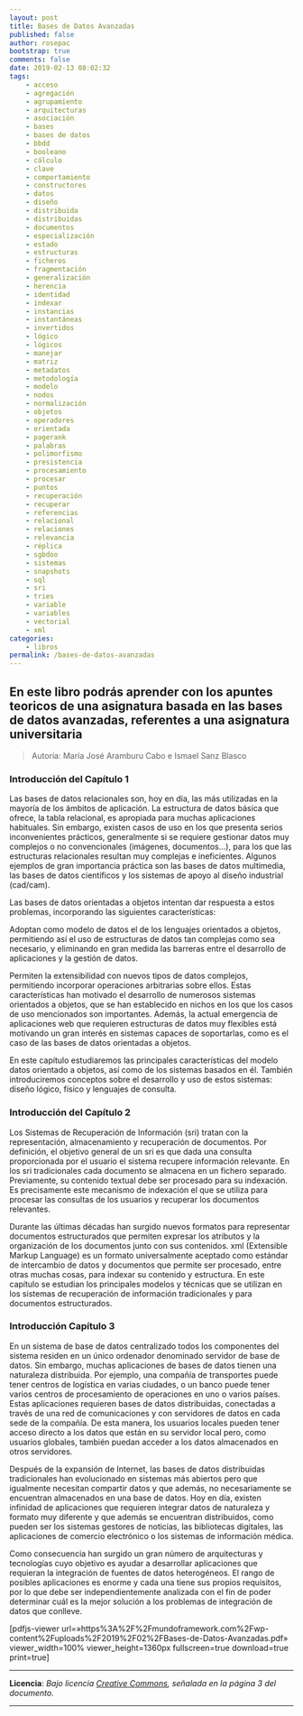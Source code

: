 ```yaml
---
layout: post
title: Bases de Datos Avanzadas
published: false
author: rosepac
bootstrap: true
comments: false
date: 2019-02-13 08:02:32
tags:
    - acceso
    - agregación
    - agrupamiento
    - arquitecturas
    - asociación
    - bases
    - bases de datos
    - bbdd
    - booleano
    - cálculo
    - clave
    - comportamiento
    - constructores
    - datos
    - diseño
    - distribuida
    - distribuidas
    - documentos
    - especialización
    - estado
    - estructuras
    - ficheros
    - fragmentación
    - generalización
    - herencia
    - identidad
    - indexar
    - instancias
    - instantáneas
    - invertidos
    - lógico
    - lógicos
    - manejar
    - matriz
    - metadatos
    - metodología
    - modelo
    - nodos
    - normalización
    - objetos
    - operadores
    - orientada
    - pagerank
    - palabras
    - polimorfismo
    - presistencia
    - procesamiento
    - procesar
    - puntos
    - recuperación
    - recuperar
    - referencias
    - relacional
    - relaciones
    - relevancia
    - réplica
    - sgbdoo
    - sistemas
    - snapshots
    - sql
    - sri
    - tries
    - variable
    - variables
    - vectorial
    - xml
categories:
    - libros
permalink: /bases-de-datos-avanzadas
---
```

## En este libro podrás aprender con los apuntes teoricos de una asignatura basada en las bases de datos avanzadas, referentes a una asignatura universitaria



> Autoría: María José Aramburu Cabo e Ismael Sanz Blasco

### Introducción del Capítulo 1

Las bases de datos relacionales son, hoy en día, las más utilizadas en la mayoría de los ámbitos de aplicación. La estructura de datos básica que ofrece, la tabla relacional, es apropiada para muchas aplicaciones habituales. Sin embargo, existen casos de uso en los que presenta serios inconvenientes prácticos, generalmente si se requiere gestionar datos muy complejos o no convencionales (imágenes, documentos&#8230;), para los que las estructuras relacionales resultan muy complejas e ineficientes. Algunos ejemplos de gran importancia práctica son las bases de datos multimedia, las bases de datos científicos y los sistemas de apoyo al diseño industrial (cad/cam).

Las bases de datos orientadas a objetos intentan dar respuesta a estos problemas, incorporando las siguientes características:

Adoptan como modelo de datos el de los lenguajes orientados a objetos, permitiendo así el uso de estructuras de datos tan complejas como sea necesario, y eliminando en gran medida las barreras entre el desarrollo de aplicaciones y la gestión de datos.
  
Permiten la extensibilidad con nuevos tipos de datos complejos, permitiendo incorporar operaciones arbitrarias sobre ellos. Estas características han motivado el desarrollo de numerosos sistemas orientados a objetos, que se han establecido en nichos en los que los casos de uso mencionados son importantes. Además, la actual emergencia de aplicaciones web que requieren estructuras de datos muy flexibles está motivando un gran interés en sistemas capaces de soportarlas, como es el caso de las bases de datos orientadas a objetos.

En este capítulo estudiaremos las principales características del modelo datos orientado a objetos, así como de los sistemas basados en él. También introduciremos conceptos sobre el desarrollo y uso de estos sistemas: diseño lógico, físico y lenguajes de consulta.

### Introducción del Capítulo 2

Los Sistemas de Recuperación de Información (sri) tratan con la representación, almacenamiento y recuperación de documentos. Por definición, el objetivo general de un sri es que dada una consulta proporcionada por el usuario el sistema recupere información relevante. En los sri tradicionales cada documento se almacena en un fichero separado. Previamente, su contenido textual debe ser procesado para su indexación. Es precisamente este mecanismo de indexación el que se utiliza para procesar las consultas de los usuarios y recuperar los documentos relevantes.

Durante las últimas décadas han surgido nuevos formatos para representar documentos estructurados que permiten expresar los atributos y la organización de los documentos junto con sus contenidos. xml (Extensible Markup Language) es un formato universalmente aceptado como estándar de intercambio de datos y documentos que permite ser procesado, entre otras muchas cosas, para indexar su contenido y estructura. En este capítulo se estudian los principales modelos y técnicas que se utilizan en los sistemas de recuperación de información tradicionales y para documentos estructurados.

### Introducción Capítulo 3

En un sistema de base de datos centralizado todos los componentes del sistema residen en un único ordenador denominado servidor de base de datos. Sin embargo, muchas aplicaciones de bases de datos tienen una naturaleza distribuida. Por ejemplo, una compañía de transportes puede tener centros de logística en varias ciudades, o un banco puede tener varios centros de procesamiento de operaciones en uno o varios países. Estas aplicaciones requieren bases de datos distribuidas, conectadas a través de una red de comunicaciones y con servidores de datos en cada sede de la compañía. De esta manera, los usuarios locales pueden tener acceso directo a los datos que están en su servidor local pero, como usuarios globales, también puedan acceder a los datos almacenados en otros servidores.

Después de la expansión de Internet, las bases de datos distribuidas tradicionales han evolucionado en sistemas más abiertos pero que igualmente necesitan compartir datos y que además, no necesariamente se encuentran almacenados en una base de datos. Hoy en día, existen infinidad de aplicaciones que requieren integrar datos de naturaleza y formato muy diferente y que además se encuentran distribuidos, como pueden ser los sistemas gestores de noticias, las bibliotecas digitales, las aplicaciones de comercio electrónico o los sistemas de información médica.

Como consecuencia han surgido un gran número de arquitecturas y tecnologías cuyo objetivo es ayudar a desarrollar aplicaciones que requieran la integración de fuentes de datos heterogéneos. El rango de posibles aplicaciones es enorme y cada una tiene sus propios requisitos, por lo que debe ser independientemente analizada con el fin de poder determinar cuál es la mejor solución a los problemas de integración de datos que conlleve.

[pdfjs-viewer url=&#187;https%3A%2F%2Fmundoframework.com%2Fwp-content%2Fuploads%2F2019%2F02%2FBases-de-Datos-Avanzadas.pdf&#187; viewer\_width=100% viewer\_height=1360px fullscreen=true download=true print=true]

* * *

**Licencia**: _Bajo licencia [Creative Commons][1], señalada en la página 3 del documento._

* * *

&nbsp;

 [1]: http://creativecommons.org/licenses/by-nc-sa/2.0/legalcode